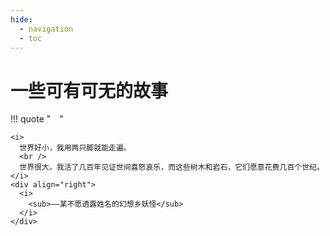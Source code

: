 ```yaml
---
hide:
  - navigation
  - toc
---
```


# 一些可有可无的故事

!!! quote "&emsp;"

    <i>
      世界好小，我用两只脚就能走遍。
      <br />
      世界很大。我活了几百年见证世间喜怒哀乐，而这些树木和岩石，它们愿意花费几百个世纪。
    </i>
    <div align="right">
      <i>
        <sub>——某不愿透露姓名的幻想乡妖怪</sub>
      </i>
    </div>

